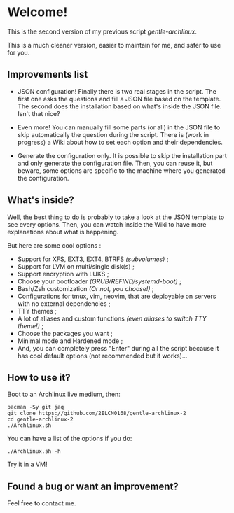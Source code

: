 # Welcome!

This is the second version of my previous script *gentle-archlinux*.

This is a much cleaner version, easier to maintain for me, and safer to use for you.

## Improvements list

- JSON configuration! Finally there is two real stages in the script. The first one asks the questions and fill a JSON file based on the template. The second does the installation based on what's inside the JSON file. Isn't that nice?

- Even more! You can manually fill some parts (or all) in the JSON file to skip automatically the question during the script. There is (work in progress) a Wiki about how to set each option and their dependencies.

- Generate the configuration only. It is possible to skip the installation part and only generate the configuration file. Then, you can reuse it, but beware, some options are specific to the machine where you generated the configuration.

## What's inside?

Well, the best thing to do is probably to take a look at the JSON template to see every options. Then, you can watch inside the Wiki to have more explanations about what is happening.

But here are some cool options :
- Support for XFS, EXT3, EXT4, BTRFS *(subvolumes)* ;
- Support for LVM on multi/single disk(s) ;
- Support encryption with LUKS ;
- Choose your bootloader *(GRUB/REFIND/systemd-boot)* ;
- Bash/Zsh customization *(Or not, you choose!)* ;
- Configurations for tmux, vim, neovim, that are deployable on servers with no external dependencies ;
- TTY themes ;
- A lot of aliases and custom functions *(even aliases to switch TTY theme!)* ;
- Choose the packages you want ;
- Minimal mode and Hardened mode ;
- And, you can completely press "Enter" during all the script because it has cool default options (not recommended but it works)...

## How to use it?

Boot to an Archlinux live medium, then:

```
pacman -Sy git jaq
git clone https://github.com/2ELCN0168/gentle-archlinux-2
cd gentle-archlinux-2
./Archlinux.sh
```

You can have a list of the options if you do:

```
./Archlinux.sh -h
```

Try it in a VM!

## Found a bug or want an improvement?

Feel free to contact me.